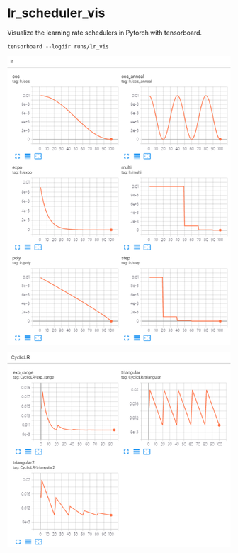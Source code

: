 # lr_scheduler_vis

Visualize the learning rate schedulers in Pytorch with tensorboard.

```
tensorboard --logdir runs/lr_vis
```
![](lr2.png)

![](lr1.png)
